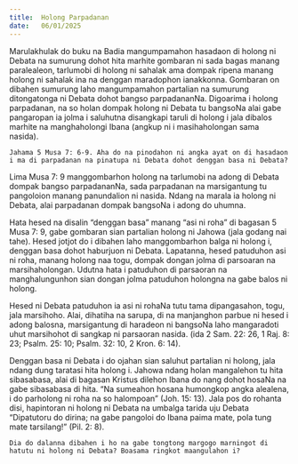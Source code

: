```yaml
---
title:  Holong Parpadanan
date:   06/01/2025
---
```


Marulakhulak do buku na Badia mangumpamahon hasadaon di holong ni Debata na sumurung dohot hita marhite gombaran ni sada bagas manang paralealeon, tarlumobi di holong ni sahalak ama dompak ripena manang holong ni sahalak ina na denggan maradophon ianakkonna. Gombaran on dibahen sumurung laho mangumpamahon partalian na sumurung ditongatonga ni Debata dohot bangso parpadananNa. Digoarima i holong parpadanan, na so holan dompak holong ni Debata tu bangsoNa alai gabe pangaropan ia jolma i saluhutna disangkapi taruli di holong i jala dibalos marhite na manghaholongi Ibana (angkup ni i masihaholongan sama nasida).

`Jahama 5 Musa 7: 6-9. Aha do na pinodahon ni angka ayat on di hasadaon i ma di parpadanan na pinatupa ni Debata dohot denggan basa ni Debata?`

Lima Musa 7: 9 manggombarhon holong na tarlumobi na adong di Debata dompak bangso parpadananNa, sada parpadanan na marsigantung tu pangoloion manang panundalion ni nasida. Ndang na marala ia holong ni Debata, alai parpadanan dompak bangsoNa i adong do uhumna.

Hata hesed na disalin “denggan basa” manang “asi ni roha” di bagasan 5 Musa 7: 9, gabe gombaran sian partalian holong ni Jahowa (jala godang nai tahe). Hesed jotjot do i dibahen laho manggombarhon balga ni holong i, denggan basa dohot haburjuon ni Debata. Lapatanna, hesed patuduhon asi ni roha, manang holong naa togu, dompak dongan jolma di parsoaran na marsihaholongan. Udutna hata i patuduhon di parsaoran na manghalungunhon sian dongan jolma patuduhon holongna na gabe balos ni holong.

Hesed ni Debata patuduhon ia asi ni rohaNa tutu tama dipangasahon, togu, jala marsihoho. Alai, dihatiha na sarupa, di na manjanghon parbue ni hesed i adong balosna, marsigantung di haradeon ni bangsoNa laho mangaradoti uhut marsihohot di sangkap ni parsaoran nasida. (ida 2 Sam. 22: 26, 1 Raj. 8: 23; Psalm. 25: 10; Psalm. 32: 10, 2 Kron. 6: 14).

Denggan basa ni Debata i do ojahan sian saluhut partalian ni holong, jala ndang dung taratasi hita holong i. Jahowa ndang holan mangalehon tu hita sibasabasa, alai di bagasan Kristus dilehon Ibana do nang dohot hosaNa na gabe sibasabasa di hita. “Na sumeahon hosana humongkop angka alealena, i do parholong ni roha na so halompoan” (Joh. 15: 13). Jala pos do rohanta disi, hapintoran ni holong ni Debata na umbalga tarida uju Debata “Dipatutoru do dirina; na gabe pangoloi do Ibana paima mate, pola tung mate tarsilang!” (Pil. 2: 8).

`Dia do dalanna dibahen i ho na gabe tongtong margogo marningot di hatutu ni holong ni Debata? Boasama ringkot maangulahon i?`